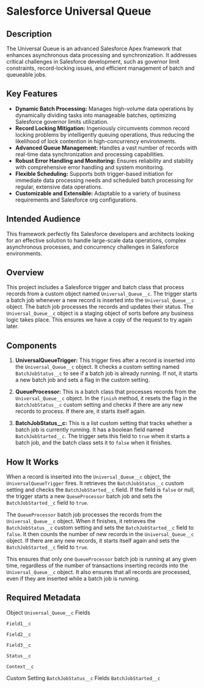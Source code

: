 # Salesforce Universal Queue



## Description

The Universal Queue is an advanced Salesforce Apex framework that enhances asynchronous data processing and synchronization. It addresses critical challenges in Salesforce development, such as governor limit constraints, record-locking issues, and efficient management of batch and queueable jobs.

## Key Features

- **Dynamic Batch Processing:** Manages high-volume data operations by dynamically dividing tasks into manageable batches, optimizing Salesforce governor limits utilization.
- **Record Locking Mitigation:** Ingeniously circumvents common record locking problems by intelligently queuing operations, thus reducing the likelihood of lock contention in high-concurrency environments.
- **Advanced Queue Management:** Handles a vast number of records with real-time data synchronization and processing capabilities.
- **Robust Error Handling and Monitoring:** Ensures reliability and stability with comprehensive error handling and system monitoring.
- **Flexible Scheduling:** Supports both trigger-based initiation for immediate data processing needs and scheduled batch processing for regular, extensive data operations.
- **Customizable and Extensible:** Adaptable to a variety of business requirements and Salesforce org configurations.

## Intended Audience

This framework perfectly fits Salesforce developers and architects looking for an effective solution to handle large-scale data operations, complex asynchronous processes, and concurrency challenges in Salesforce environments.


## Overview
This project includes a Salesforce trigger and batch class that process records from a custom object named `Universal_Queue__c`. The trigger starts a batch job whenever a new record is inserted into the `Universal_Queue__c` object. The batch job processes the records and updates their status. The `Universal_Queue__c` object is a staging object of sorts before any business logic takes place. This ensures we have a copy of the request to try again later.

## Components

1. **UniversalQueueTrigger:** This trigger fires after a record is inserted into the `Universal_Queue__c` object. It checks a custom setting named `BatchJobStatus__c` to see if a batch job is already running. If not, it starts a new batch job and sets a flag in the custom setting.

2. **QueueProcessor:** This is a batch class that processes records from the `Universal_Queue__c` object. In the `finish` method, it resets the flag in the `BatchJobStatus__c` custom setting and checks if there are any new records to process. If there are, it starts itself again.

3. **BatchJobStatus__c:** This is a list custom setting that tracks whether a batch job is currently running. It has a boolean field named `BatchJobStarted__c`. The trigger sets this field to `true` when it starts a batch job, and the batch class sets it to `false` when it finishes.

## How It Works

When a record is inserted into the `Universal_Queue__c` object, the `UniversalQueueTrigger` fires. It retrieves the `BatchJobStatus__c` custom setting and checks the `BatchJobStarted__c` field. If the field is `false` or null, the trigger starts a new `QueueProcessor` batch job and sets the `BatchJobStarted__c` field to `true`.

The `QueueProcessor` batch job processes the records from the `Universal_Queue__c` object. When it finishes, it retrieves the `BatchJobStatus__c` custom setting and sets the `BatchJobStarted__c` field to `false`. It then counts the number of new records in the `Universal_Queue__c` object. If there are any new records, it starts itself again and sets the `BatchJobStarted__c` field to `true`.

This ensures that only one `QueueProcessor` batch job is running at any given time, regardless of the number of transactions inserting records into the `Universal_Queue__c` object. It also ensures that all records are processed, even if they are inserted while a batch job is running.

## Required Metadata

Object 
`Universal_Queue__c`
Fields

`Field1__c`

`Field2__c`

`Field3__c`

`Status__c`

`Context__c`

Custom Setting
`BatchJobStatus__c`
Fields
`BatchJobStarted__c`


